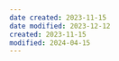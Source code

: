 ```yaml
---
date created: 2023-11-15
date modified: 2023-12-12
created: 2023-11-15
modified: 2024-04-15
---
```

